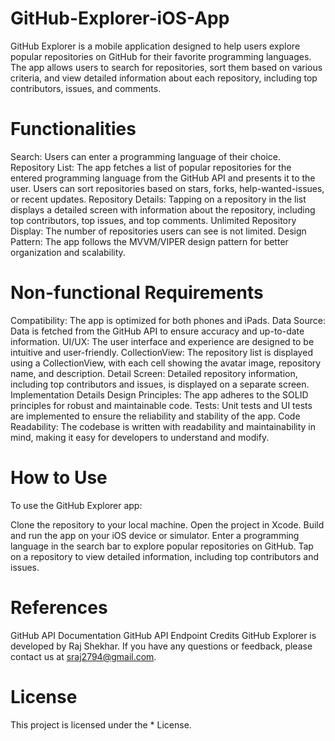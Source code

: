 # GitHub-Explorer-iOS-App
GitHub Explorer is a mobile application designed to help users explore popular repositories on GitHub for their favorite programming languages. The app allows users to search for repositories, sort them based on various criteria, and view detailed information about each repository, including top contributors, issues, and comments.

# Functionalities
Search: Users can enter a programming language of their choice.
Repository List: The app fetches a list of popular repositories for the entered programming language from the GitHub API and presents it to the user. Users can sort repositories based on stars, forks, help-wanted-issues, or recent updates.
Repository Details: Tapping on a repository in the list displays a detailed screen with information about the repository, including top contributors, top issues, and top comments.
Unlimited Repository Display: The number of repositories users can see is not limited.
Design Pattern: The app follows the MVVM/VIPER design pattern for better organization and scalability.
# Non-functional Requirements
Compatibility: The app is optimized for both phones and iPads.
Data Source: Data is fetched from the GitHub API to ensure accuracy and up-to-date information.
UI/UX: The user interface and experience are designed to be intuitive and user-friendly.
CollectionView: The repository list is displayed using a CollectionView, with each cell showing the avatar image, repository name, and description.
Detail Screen: Detailed repository information, including top contributors and issues, is displayed on a separate screen.
Implementation Details
Design Principles: The app adheres to the SOLID principles for robust and maintainable code.
Tests: Unit tests and UI tests are implemented to ensure the reliability and stability of the app.
Code Readability: The codebase is written with readability and maintainability in mind, making it easy for developers to understand and modify.
# How to Use
To use the GitHub Explorer app:

Clone the repository to your local machine.
Open the project in Xcode.
Build and run the app on your iOS device or simulator.
Enter a programming language in the search bar to explore popular repositories on GitHub.
Tap on a repository to view detailed information, including top contributors and issues.
# References
GitHub API Documentation
GitHub API Endpoint
Credits
GitHub Explorer is developed by Raj Shekhar. If you have any questions or feedback, please contact us at sraj2794@gmail.com.

# License
This project is licensed under the * License.
